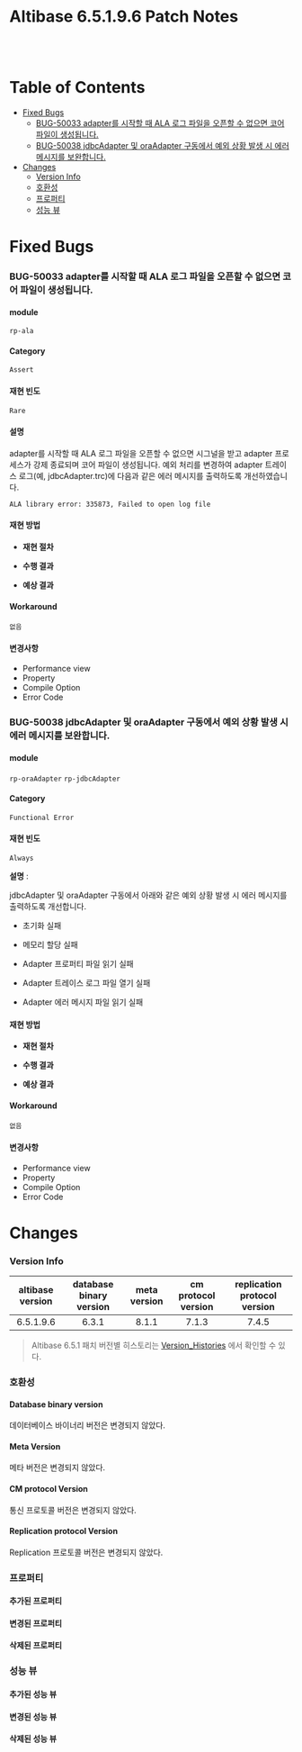 Altibase 6.5.1.9.6 Patch Notes
================================

<br>

<br>

# Table of Contents

<!-- START doctoc generated TOC please keep comment here to allow auto update -->
<!-- DON'T EDIT THIS SECTION, INSTEAD RE-RUN doctoc TO UPDATE -->

- [Fixed Bugs](#fixed-bugs)
  - [BUG-50033 adapter를 시작할 때 ALA 로그 파일을 오픈할 수 없으면 코어 파일이 생성됩니다.](#bug-50033adapter를-시작할-때-ala-로그-파일을-오픈할-수-없으면-코어-파일이-생성됩니다)
  - [BUG-50038 jdbcAdapter 및 oraAdapter 구동에서 예외 상황 발생 시 에러 메시지를 보완합니다.](#bug-50038jdbcadapter-및-oraadapter-구동에서-예외-상황-발생-시-에러-메시지를-보완합니다)
- [Changes](#changes)
  - [Version Info](#version-info)
  - [호환성](#%ED%98%B8%ED%99%98%EC%84%B1)
  - [프로퍼티](#%ED%94%84%EB%A1%9C%ED%8D%BC%ED%8B%B0)
  - [성능 뷰](#%EC%84%B1%EB%8A%A5-%EB%B7%B0)

<!-- END doctoc generated TOC please keep comment here to allow auto update -->

Fixed Bugs
==========

### BUG-50033 adapter를 시작할 때​ ALA 로그 파일을 오픈할 수 없으면 코어 파일이 생성됩니다.

#### module

`rp-ala`

#### Category

`Assert`

#### 재현 빈도

`Rare`

#### 설명

adapter를 시작할 때​ ALA 로그 파일을 오픈할 수 없으면 시그널을 받고 adapter 프로세스가 강제 종료되며 코어 파일이 생성됩니다. 예외 처리를 변경하여 adapter 트레이스 로그(예, jdbcAdapter.trc)에 다음과 같은 에러 메시지를 출력하도록 개선하였습니다.

`ALA library error: 335873, Failed to open log file`

#### 재현 방법

-   **재현 절차**

-   **수행 결과**

-   **예상 결과**

#### Workaround

`없음`

#### 변경사항

-   Performance view
-   Property
-   Compile Option
-   Error Code

### BUG-50038 jdbcAdapter 및 oraAdapter 구동에서 예외 상황 발생 시 에러 메시지를 보완합니다.

#### module

`rp-oraAdapter` `rp-jdbcAdapter`

#### Category

`Functional Error`

#### 재현 빈도

`Always`

**설명** :


jdbcAdapter 및 oraAdapter 구동에서 아래와 같은 예외 상황 발생 시 에러 메시지를 출력하도록 개선합니다.

-   초기화 실패

-   메모리 할당 실패

-   Adapter 프로퍼티 파일 읽기 실패

-   Adapter 트레이스 로그 파일 열기 실패

-   Adapter 에러 메시지 파일 읽기 실패

#### 재현 방법

-   **재현 절차**

-   **수행 결과**

-   **예상 결과**

#### Workaround

`없음`

#### 변경사항

-   Performance view
-   Property
-   Compile Option
-   Error Code

Changes
=======

### Version Info

| altibase version | database binary version | meta version | cm protocol version | replication protocol version |
| :--------------: | :---------------------: | :----------: | :-----------------: | :--------------------------: |
|    6.5.1.9.6     |          6.3.1          |    8.1.1     |        7.1.3        |            7.4.5             |

> Altibase 6.5.1 패치 버전별 히스토리는 [Version\_Histories](https://github.com/ALTIBASE/Documents/blob/master/PatchNotes/Altibase_6.5.1/Altibase_6_5_1_Version_Histories.md) 에서 확인할 수 있다.

### 호환성

#### Database binary version

데이터베이스 바이너리 버전은 변경되지 않았다.

#### Meta Version

메타 버전은 변경되지 않았다.

#### CM protocol Version

통신 프로토콜 버전은 변경되지 않았다.

#### Replication protocol Version

Replication 프로토콜 버전은 변경되지 않았다.

### 프로퍼티

#### 추가된 프로퍼티

#### 변경된 프로퍼티

#### 삭제된 프로퍼티

### 성능 뷰

#### 추가된 성능 뷰

#### 변경된 성능 뷰

#### 삭제된 성능 뷰

